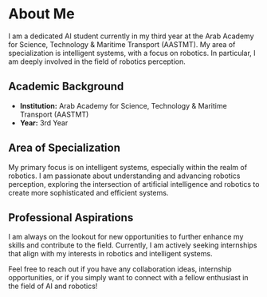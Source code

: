 # About Me

I am a dedicated AI student currently in my third year at the Arab Academy for Science, Technology & Maritime Transport (AASTMT). My area of specialization is intelligent systems, with a focus on robotics. In particular, I am deeply involved in the field of robotics perception.

## Academic Background

- **Institution:** Arab Academy for Science, Technology & Maritime Transport (AASTMT)
- **Year:** 3rd Year

## Area of Specialization

My primary focus is on intelligent systems, especially within the realm of robotics. I am passionate about understanding and advancing robotics perception, exploring the intersection of artificial intelligence and robotics to create more sophisticated and efficient systems.

## Professional Aspirations

I am always on the lookout for new opportunities to further enhance my skills and contribute to the field. Currently, I am actively seeking internships that align with my interests in robotics and intelligent systems.

Feel free to reach out if you have any collaboration ideas, internship opportunities, or if you simply want to connect with a fellow enthusiast in the field of AI and robotics!

